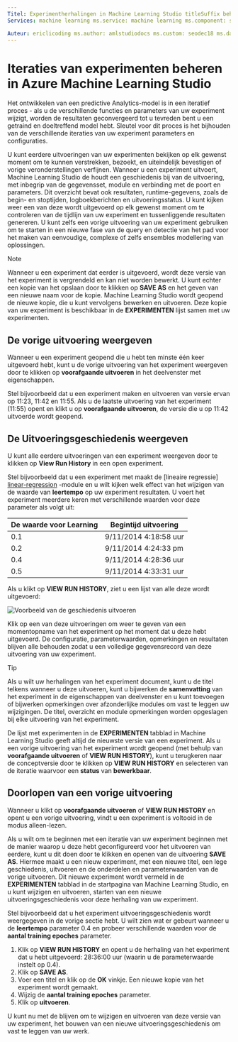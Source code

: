 ```yaml
---
Titel: Experimentherhalingen in Machine Learning Studio titleSuffix beheren: Azure Machine Learning Studio description: Over het beheren van experimentherhalingen in Azure Machine Learning Studio. U kunt eerdere uitvoeringen van uw experimenten bekijken op elk gewenst moment om te kunnen verstrekken, bezoekt, en uiteindelijk bevestigen of vorige veronderstellingen verfijnen.
Services: machine learning ms.service: machine learning ms.component: studio ms.topic: artikel

Auteur: ericlicoding ms.author: amlstudiodocs ms.custom: seodec18 ms.date: 03/20/2017
---
```

# <a name="manage-experiment-iterations-in-azure-machine-learning-studio"></a>Iteraties van experimenten beheren in Azure Machine Learning Studio
Het ontwikkelen van een predictive Analytics-model is in een iteratief proces - als u de verschillende functies en parameters van uw experiment wijzigt, worden de resultaten geconvergeerd tot u tevreden bent u een getraind en doeltreffend model hebt. Sleutel voor dit proces is het bijhouden van de verschillende iteraties van uw experiment parameters en configuraties.



U kunt eerdere uitvoeringen van uw experimenten bekijken op elk gewenst moment om te kunnen verstrekken, bezoekt, en uiteindelijk bevestigen of vorige veronderstellingen verfijnen. Wanneer u een experiment uitvoert, Machine Learning Studio de houdt een geschiedenis bij van de uitvoering, met inbegrip van de gegevensset, module en verbinding met de poort en parameters. Dit overzicht bevat ook resultaten, runtime-gegevens, zoals de begin- en stoptijden, logboekberichten en uitvoeringsstatus. U kunt kijken weer een van deze wordt uitgevoerd op elk gewenst moment om te controleren van de tijdlijn van uw experiment en tussenliggende resultaten genereren. U kunt zelfs een vorige uitvoering van uw experiment gebruiken om te starten in een nieuwe fase van de query en detectie van het pad voor het maken van eenvoudige, complexe of zelfs ensembles modellering van oplossingen.

> [!NOTE]
> Wanneer u een experiment dat eerder is uitgevoerd, wordt deze versie van het experiment is vergrendeld en kan niet worden bewerkt. U kunt echter een kopie van het opslaan door te klikken op **SAVE AS** en het geven van een nieuwe naam voor de kopie. Machine Learning Studio wordt geopend de nieuwe kopie, die u kunt vervolgens bewerken en uitvoeren. Deze kopie van uw experiment is beschikbaar in de **EXPERIMENTEN** lijst samen met uw experimenten.
> 
> 

## <a name="viewing-the-prior-run"></a>De vorige uitvoering weergeven
Wanneer u een experiment geopend die u hebt ten minste één keer uitgevoerd hebt, kunt u de vorige uitvoering van het experiment weergeven door te klikken op **voorafgaande uitvoeren** in het deelvenster met eigenschappen.

Stel bijvoorbeeld dat u een experiment maken en uitvoeren van versie ervan op 11:23, 11:42 en 11:55. Als u de laatste uitvoering van het experiment (11:55) opent en klikt u op **voorafgaande uitvoeren**, de versie die u op 11:42 uitvoerde wordt geopend.

## <a name="viewing-the-run-history"></a>De Uitvoeringsgeschiedenis weergeven
U kunt alle eerdere uitvoeringen van een experiment weergeven door te klikken op **View Run History** in een open experiment.

Stel bijvoorbeeld dat u een experiment met maakt de [lineaire regressie] [ linear-regression] -module en u wilt kijken welk effect van het wijzigen van de waarde van **leertempo** op uw experiment resultaten. U voert het experiment meerdere keren met verschillende waarden voor deze parameter als volgt uit:

| De waarde voor Learning | Begintijd uitvoering |
| --- | --- |
| 0.1 |9/11/2014 4:18:58 uur |
| 0.2 |9/11/2014 4:24:33 pm |
| 0.4 |9/11/2014 4:28:36 uur |
| 0.5 |9/11/2014 4:33:31 uur |

Als u klikt op **VIEW RUN HISTORY**, ziet u een lijst van alle deze wordt uitgevoerd:

![Voorbeeld van de geschiedenis uitvoeren][runhistory]

Klik op een van deze uitvoeringen om weer te geven van een momentopname van het experiment op het moment dat u deze hebt uitgevoerd. De configuratie, parameterwaarden, opmerkingen en resultaten blijven alle behouden zodat u een volledige gegevensrecord van deze uitvoering van uw experiment.

> [!TIP]
> Als u wilt uw herhalingen van het experiment document, kunt u de titel telkens wanneer u deze uitvoeren, kunt u bijwerken de **samenvatting** van het experiment in de eigenschappen van deelvenster en u kunt toevoegen of bijwerken opmerkingen over afzonderlijke modules om vast te leggen uw wijzigingen. De titel, overzicht en module opmerkingen worden opgeslagen bij elke uitvoering van het experiment.
> 
> 

De lijst met experimenten in de **EXPERIMENTEN** tabblad in Machine Learning Studio geeft altijd de nieuwste versie van een experiment. Als u een vorige uitvoering van het experiment wordt geopend (met behulp van **voorafgaande uitvoeren** of **VIEW RUN HISTORY**), kunt u terugkeren naar de conceptversie door te klikken op **VIEW RUN HISTORY** en selecteren van de iteratie waarvoor een **status** van **bewerkbaar**.

## <a name="iterating-on-a-previous-run"></a>Doorlopen van een vorige uitvoering
Wanneer u klikt op **voorafgaande uitvoeren** of **VIEW RUN HISTORY** en opent u een vorige uitvoering, vindt u een experiment is voltooid in de modus alleen-lezen.

Als u wilt om te beginnen met een iteratie van uw experiment beginnen met de manier waarop u deze hebt geconfigureerd voor het uitvoeren van eerdere, kunt u dit doen door te klikken en openen van de uitvoering **SAVE AS**. Hiermee maakt u een nieuw experiment, met een nieuwe titel, een lege geschiedenis, uitvoeren en de onderdelen en parameterwaarden van de vorige uitvoeren. Dit nieuwe experiment wordt vermeld in de **EXPERIMENTEN** tabblad in de startpagina van Machine Learning Studio, en u kunt wijzigen en uitvoeren, starten van een nieuwe uitvoeringsgeschiedenis voor deze herhaling van uw experiment. 

Stel bijvoorbeeld dat u het experiment uitvoeringsgeschiedenis wordt weergegeven in de vorige sectie hebt. U wilt zien wat er gebeurt wanneer u de **leertempo** parameter 0.4 en probeer verschillende waarden voor de **aantal training epoches** parameter.

1. Klik op **VIEW RUN HISTORY** en opent u de herhaling van het experiment dat u hebt uitgevoerd: 28:36:00 uur (waarin u de parameterwaarde instelt op 0.4).
2. Klik op **SAVE AS**.
3. Voer een titel en klik op de **OK** vinkje. Een nieuwe kopie van het experiment wordt gemaakt.
4. Wijzig de **aantal training epoches** parameter.
5. Klik op **uitvoeren**.

U kunt nu met de blijven om te wijzigen en uitvoeren van deze versie van uw experiment, het bouwen van een nieuwe uitvoeringsgeschiedenis om vast te leggen van uw werk.

<!-- Images -->
[runhistory]:./media/manage-experiment-iterations/viewrunhistory.jpg


<!-- Module References -->
[linear-regression]: https://msdn.microsoft.com/library/azure/31960a6f-789b-4cf7-88d6-2e1152c0bd1a/
